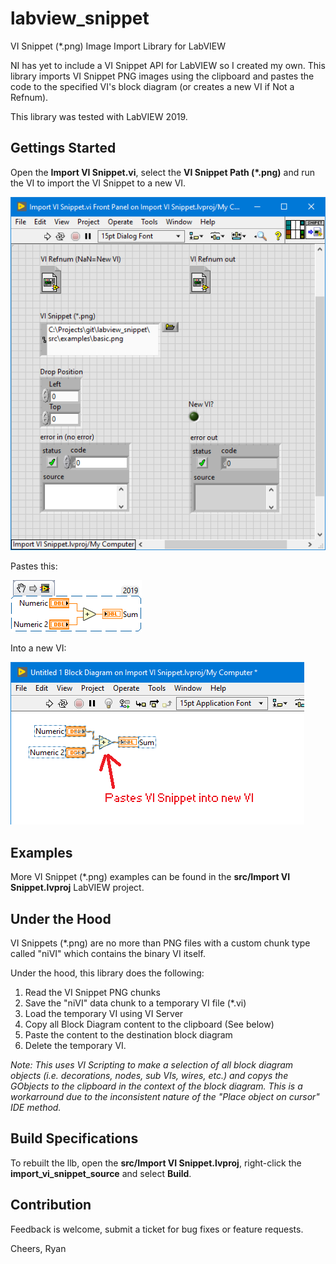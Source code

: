 # labview_snippet
VI Snippet (\*.png) Image Import Library for LabVIEW

NI has yet to include a VI Snippet API for LabVIEW so I created my own. 
This library imports VI Snippet PNG images using the clipboard and pastes
the code to the specified VI's block diagram (or creates a new VI if Not a Refnum).

This library was tested with LabVIEW 2019.

## Gettings Started
Open the **Import VI Snippet.vi**, select the **VI Snippet Path (\*.png)** and run
the VI to import the VI Snippet to a new VI.

![Import VI Snippet](docs/ImportVISnippet.png)

Pastes this:

![Basic VI Snippet](src/examples/basic.png)

Into a new VI:

![Basic VI Snippet Example](docs/BasicVISnippet.png)

## Examples
More VI Snippet (\*.png) examples can be found in the **src/Import VI Snippet.lvproj** LabVIEW project.

## Under the Hood
VI Snippets (\*.png) are no more than PNG files with a custom chunk 
type called "niVI" which contains the binary VI itself. 

Under the hood, this library does the following:
1. Read the VI Snippet PNG chunks
2. Save the "niVI" data chunk to a temporary VI file (\*.vi)
3. Load the temporary VI using VI Server
4. Copy all Block Diagram content to the clipboard (See below)
5. Paste the content to the destination block diagram
6. Delete the temporary VI.

*Note: This uses VI Scripting to make a selection of all block diagram
objects (i.e. decorations, nodes, sub VIs, wires, etc.) and copys the 
GObjects to the clipboard in the context of the block diagram.
This is a workarround due to the inconsistent nature of the
"Place object on cursor" IDE method.*

## Build Specifications
To rebuilt the llb, open the **src/Import VI Snippet.lvproj**, right-click 
the **import_vi_snippet_source** and select **Build**.

## Contribution
Feedback is welcome, submit a ticket for bug fixes or feature requests.

Cheers,
Ryan
